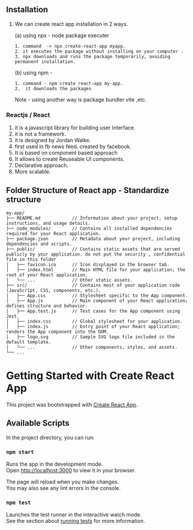 ## Installation 
1. We can create react app installation in 2 ways.

    (a) using npx - node package executer
    ```
    1. command  -> npx create-react-app myapp.
    2. it executes the package without installing on your computer .
    3. npx downloads and runs the package temporarily, avoiding permanent installation.

    ```
    (b) using npm -
    ```
    1. command - npm create react-app my-app.
    2.  it downloads the packages
    ```
    Note - using another way is package bundler vite ,etc. 

### Reactjs / React

1. it is a javascript library for building user Interface.
2. it is not a framework.
3. it is designed by Jordan Walke.
4. first used in fb news feed. created by facebook.
5. It is based on component based approach
6. It allows to create Reuseable UI components.
3. Declarative approach.
4. More scalable.


## Folder Structure of React app - Standardize structure
```
my-app/
├── README.md            // Information about your project, setup instructions, and usage details.
├── node_modules/        // Contains all installed dependencies required for your React application.
├── package.json         // Metadata about your project, including dependencies and scripts.
├── public/              // Contains static assets that are served publicly by your application. do not put the security , confidential file in this folder
│   ├── favicon.ico      // Icon displayed in the browser tab.
│   ├── index.html       // Main HTML file for your application; the root of your React application.
│   └── ...              // Other static assets.
├── src/                 // Contains most of your application code (JavaScript, CSS, components, etc.).
│   ├── App.css          // Stylesheet specific to the App component.
│   ├── App.js           // Main component of your React application; defines structure and behavior.
│   ├── App.test.js      // Test cases for the App component using Jest.
│   ├── index.css        // Global stylesheet for your application.
│   ├── index.js         // Entry point of your React application; renders the App component into the DOM.
│   ├── logo.svg         // Sample SVG logo file included in the default template.
│   └── ...              // Other components, styles, and assets.
└── ...

```

# Getting Started with Create React App

This project was bootstrapped with [Create React App](https://github.com/facebook/create-react-app).

## Available Scripts

In the project directory, you can run:

### `npm start`

Runs the app in the development mode.\
Open [http://localhost:3000](http://localhost:3000) to view it in your browser.

The page will reload when you make changes.\
You may also see any lint errors in the console.

### `npm test`

Launches the test runner in the interactive watch mode.\
See the section about [running tests](https://facebook.github.io/create-react-app/docs/running-tests) for more information.
